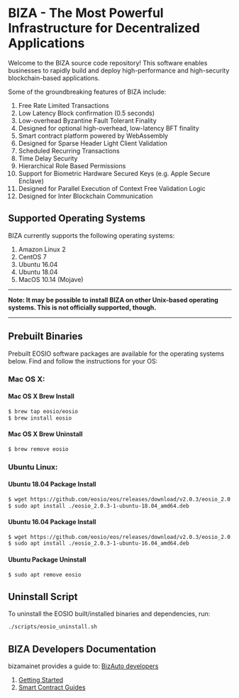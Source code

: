 
# BIZA - The Most Powerful Infrastructure for Decentralized Applications

Welcome to the BIZA source code repository! This software enables businesses to rapidly build and deploy high-performance and high-security blockchain-based applications.

Some of the groundbreaking features of BIZA include:

1. Free Rate Limited Transactions
1. Low Latency Block confirmation (0.5 seconds)
1. Low-overhead Byzantine Fault Tolerant Finality
1. Designed for optional high-overhead, low-latency BFT finality
1. Smart contract platform powered by WebAssembly
1. Designed for Sparse Header Light Client Validation
1. Scheduled Recurring Transactions
1. Time Delay Security
1. Hierarchical Role Based Permissions
1. Support for Biometric Hardware Secured Keys (e.g. Apple Secure Enclave)
1. Designed for Parallel Execution of Context Free Validation Logic
1. Designed for Inter Blockchain Communication


## Supported Operating Systems

BIZA currently supports the following operating systems:

1. Amazon Linux 2
2. CentOS 7
3. Ubuntu 16.04
4. Ubuntu 18.04
5. MacOS 10.14 (Mojave)

---

**Note: It may be possible to install BIZA on other Unix-based operating systems. This is not officially supported, though.**

---

## Prebuilt Binaries

Prebuilt EOSIO software packages are available for the operating systems below. Find and follow the instructions for your OS:

### Mac OS X:

#### Mac OS X Brew Install
```sh
$ brew tap eosio/eosio
$ brew install eosio
```
#### Mac OS X Brew Uninstall
```sh
$ brew remove eosio
```

### Ubuntu Linux:

#### Ubuntu 18.04 Package Install
```sh
$ wget https://github.com/eosio/eos/releases/download/v2.0.3/eosio_2.0.3-1-ubuntu-18.04_amd64.deb
$ sudo apt install ./eosio_2.0.3-1-ubuntu-18.04_amd64.deb
```
#### Ubuntu 16.04 Package Install
```sh
$ wget https://github.com/eosio/eos/releases/download/v2.0.3/eosio_2.0.3-1-ubuntu-16.04_amd64.deb
$ sudo apt install ./eosio_2.0.3-1-ubuntu-16.04_amd64.deb
```
#### Ubuntu Package Uninstall
```sh
$ sudo apt remove eosio
```

## Uninstall Script
To uninstall the EOSIO built/installed binaries and dependencies, run:
```sh
./scripts/eosio_uninstall.sh
```

## BIZA Developers Documentation
bizamainet provides a guide to:
[BizAuto developers](https://developers.bizauto.io)
1. [Getting Started](https://developers.bizauto.io/getting-started-guides)
2. [Smart Contract Guides](https://developers.bizauto.io/smart-contract-guides)
